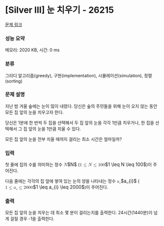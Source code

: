 # [Silver III] 눈 치우기 - 26215 

[문제 링크](https://www.acmicpc.net/problem/26215) 

### 성능 요약

메모리: 2020 KB, 시간: 0 ms

### 분류

그리디 알고리즘(greedy), 구현(implementation), 시뮬레이션(simulation), 정렬(sorting)

### 문제 설명

<p>지난 밤 겨울 숲에는 눈이 많이 내렸다. 당신은 숲의 주민들을 위해 눈이 오지 않는 동안 모든 집 앞의 눈을 치우고자 한다.</p>

<p>당신은 1분에 한 번씩 두 집을 선택해서 두 집 앞의 눈을 각각 1만큼 치우거나, 한 집을 선택해서 그 집 앞의 눈을 1만큼 치울 수 있다.</p>

<p>모든 집 앞의 눈을 전부 치울 때까지 걸리는 최소 시간은 얼마일까?</p>

### 입력 

 <p>첫 줄에 집의 수를 의미하는 정수 <mjx-container class="MathJax" jax="CHTML" style="font-size: 109%; position: relative;"><mjx-math class="MJX-TEX" aria-hidden="true"><mjx-mi class="mjx-i"><mjx-c class="mjx-c1D441 TEX-I"></mjx-c></mjx-mi></mjx-math><mjx-assistive-mml unselectable="on" display="inline"><math xmlns="http://www.w3.org/1998/Math/MathML"><mi>N</mi></math></mjx-assistive-mml><span aria-hidden="true" class="no-mathjax mjx-copytext">$N$</span></mjx-container> (<mjx-container class="MathJax" jax="CHTML" style="font-size: 109%; position: relative;"><mjx-math class="MJX-TEX" aria-hidden="true"><mjx-mn class="mjx-n"><mjx-c class="mjx-c31"></mjx-c></mjx-mn><mjx-mo class="mjx-n" space="4"><mjx-c class="mjx-c2264"></mjx-c></mjx-mo><mjx-mi class="mjx-i" space="4"><mjx-c class="mjx-c1D441 TEX-I"></mjx-c></mjx-mi><mjx-mo class="mjx-n" space="4"><mjx-c class="mjx-c2264"></mjx-c></mjx-mo><mjx-mn class="mjx-n" space="4"><mjx-c class="mjx-c31"></mjx-c><mjx-c class="mjx-c30"></mjx-c><mjx-c class="mjx-c30"></mjx-c></mjx-mn></mjx-math><mjx-assistive-mml unselectable="on" display="inline"><math xmlns="http://www.w3.org/1998/Math/MathML"><mn>1</mn><mo>≤</mo><mi>N</mi><mo>≤</mo><mn>100</mn></math></mjx-assistive-mml><span aria-hidden="true" class="no-mathjax mjx-copytext">$1 \leq N \leq 100$</span></mjx-container>)이 주어진다.</p>

<p>다음 줄에는 각각의 집 앞에 쌓여 있는 눈의 양을 나타내는 정수 <mjx-container class="MathJax" jax="CHTML" style="font-size: 109%; position: relative;"><mjx-math class="MJX-TEX" aria-hidden="true"><mjx-msub><mjx-mi class="mjx-i"><mjx-c class="mjx-c1D44E TEX-I"></mjx-c></mjx-mi><mjx-script style="vertical-align: -0.15em;"><mjx-texatom size="s" texclass="ORD"><mjx-mi class="mjx-i"><mjx-c class="mjx-c1D456 TEX-I"></mjx-c></mjx-mi></mjx-texatom></mjx-script></mjx-msub></mjx-math><mjx-assistive-mml unselectable="on" display="inline"><math xmlns="http://www.w3.org/1998/Math/MathML"><msub><mi>a</mi><mrow data-mjx-texclass="ORD"><mi>i</mi></mrow></msub></math></mjx-assistive-mml><span aria-hidden="true" class="no-mathjax mjx-copytext">$a_{i}$</span></mjx-container> (<mjx-container class="MathJax" jax="CHTML" style="font-size: 109%; position: relative;"><mjx-math class="MJX-TEX" aria-hidden="true"><mjx-mn class="mjx-n"><mjx-c class="mjx-c31"></mjx-c></mjx-mn><mjx-mo class="mjx-n" space="4"><mjx-c class="mjx-c2264"></mjx-c></mjx-mo><mjx-msub space="4"><mjx-mi class="mjx-i"><mjx-c class="mjx-c1D44E TEX-I"></mjx-c></mjx-mi><mjx-script style="vertical-align: -0.15em;"><mjx-texatom size="s" texclass="ORD"><mjx-mi class="mjx-i"><mjx-c class="mjx-c1D456 TEX-I"></mjx-c></mjx-mi></mjx-texatom></mjx-script></mjx-msub><mjx-mo class="mjx-n" space="4"><mjx-c class="mjx-c2264"></mjx-c></mjx-mo><mjx-mn class="mjx-n" space="4"><mjx-c class="mjx-c32"></mjx-c><mjx-c class="mjx-c30"></mjx-c><mjx-c class="mjx-c30"></mjx-c><mjx-c class="mjx-c30"></mjx-c></mjx-mn></mjx-math><mjx-assistive-mml unselectable="on" display="inline"><math xmlns="http://www.w3.org/1998/Math/MathML"><mn>1</mn><mo>≤</mo><msub><mi>a</mi><mrow data-mjx-texclass="ORD"><mi>i</mi></mrow></msub><mo>≤</mo><mn>2000</mn></math></mjx-assistive-mml><span aria-hidden="true" class="no-mathjax mjx-copytext">$1 \leq a_{i} \leq 2000$</span></mjx-container>)이 주어진다.</p>

### 출력 

 <p>모든 집 앞의 눈을 치우는 데 최소 몇 분이 걸리는지를 출력한다. 24시간(1440분)이 넘게 걸릴 경우 -1을 출력한다.</p>

